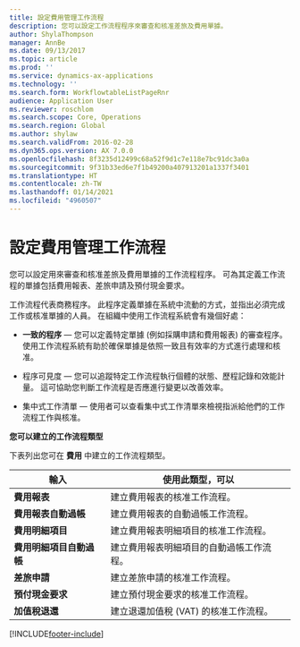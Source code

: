 ```yaml
---
title: 設定費用管理工作流程
description: 您可以設定工作流程程序來審查和核准差旅及費用單據。
author: ShylaThompson
manager: AnnBe
ms.date: 09/13/2017
ms.topic: article
ms.prod: ''
ms.service: dynamics-ax-applications
ms.technology: ''
ms.search.form: WorkflowtableListPageRnr
audience: Application User
ms.reviewer: roschlom
ms.search.scope: Core, Operations
ms.search.region: Global
ms.author: shylaw
ms.search.validFrom: 2016-02-28
ms.dyn365.ops.version: AX 7.0.0
ms.openlocfilehash: 8f3235d12499c68a52f9d1c7e118e7bc91dc3a0a
ms.sourcegitcommit: 9f31b33ed6e7f1b49200a407913201a1337f3401
ms.translationtype: HT
ms.contentlocale: zh-TW
ms.lasthandoff: 01/14/2021
ms.locfileid: "4960507"
---
```

# <a name="set-up-expense-management-workflows"></a>設定費用管理工作流程

您可以設定用來審查和核准差旅及費用單據的工作流程程序。 可為其定義工作流程的單據包括費用報表、差旅申請及預付現金要求。

工作流程代表商務程序。 此程序定義單據在系統中流動的方式，並指出必須完成工作或核准單據的人員。 在組織中使用工作流程系統會有幾個好處：

-   **一致的程序** — 您可以定義特定單據 (例如採購申請和費用報表) 的審查程序。 使用工作流程系統有助於確保單據是依照一致且有效率的方式進行處理和核准。

-   程序可見度 — 您可以追蹤特定工作流程執行個體的狀態、歷程記錄和效能計量。 這可協助您判斷工作流程是否應進行變更以改善效率。

-   集中式工作清單 — 使用者可以查看集中式工作清單來檢視指派給他們的工作流程工作與核准。 

**您可以建立的工作流程類型**

下表列出您可在 **費用** 中建立的工作流程類型。


|              <strong>輸入</strong>              |                   <strong>使用此類型，可以</strong>                   |
|-------------------------------------------------|-----------------------------------------------------------------------|
|         <strong>費用報表</strong>         |            建立費用報表的核准工作流程。             |
|  <strong>費用報表自動過帳</strong>   |        建立費用報表的自動過帳工作流程。        |
|       <strong>費用明細項目</strong>        |     建立費用報表明細項目的核准工作流程。      |
| <strong>費用明細項目自動過帳</strong> | 建立費用報表明細項目的自動過帳工作流程。 |
|       <strong>差旅申請</strong>       |          建立差旅申請的核准工作流程。           |
|      <strong>預付現金要求</strong>      |         建立預付現金要求的核准工作流程。          |
|        <strong>加值稅退還</strong>        | 建立退還加值稅 (VAT) 的核准工作流程。  |



[!INCLUDE[footer-include](../includes/footer-banner.md)]